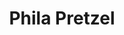 ---
pid: llp468
title: Phila Pretzel
location_transcription: Somewhere on South St.
coordinates: "[-75.173177851377, 39.944694219145]"
zipcode: '19115'
gen_neighborhood: Northeast Philadelphia
neighborhood: Bustleton,Somerton
outside_phl: 
age: '75'
age_range: 70+
instagram: 
image_file_name: llp_468.jpg
proposal_transcription: Philadelphia Pretzel
topic: Food
topic_summary: 0, 0
type: Sculpture Statue
keywords_other: 
credit: 
image_labels: 
twitter: 
facebook: 
permalink: "/monuments/llp468/"
layout: item-page
---